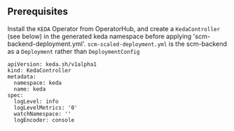 ## Prerequisites
Install the `KEDA` Operator from OperatorHub, and create a `KedaController` (see below) in the generated keda namespace before applying 'scm-backend-deployment.yml'. `scm-scaled-deployment.yml` is the scm-backend as a `Deployment` rather than `DeploymentConfig`

```
apiVersion: keda.sh/v1alpha1
kind: KedaController
metadata:
  namespace: keda
  name: keda
spec:
  logLevel: info
  logLevelMetrics: '0'
  watchNamespace: ''
  logEncoder: console
```